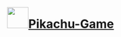 <h1><img height="50px" src="https://media.tenor.com/uUNcnHwYJQEAAAAj/running-pikachu-transparent-snivee.gif"><a href="https://joao-marcelo-melo.github.io/Pikachu-Game/" target="_blank">Pikachu-Game</h1></a>

<div align="center">
  
</div>
